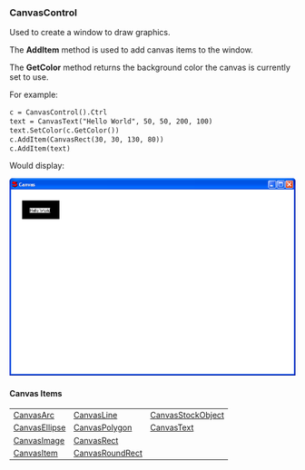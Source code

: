 ### CanvasControl

Used to create a window to draw graphics.

The **AddItem** method is used to add canvas items to the window.

The **GetColor** method returns the background color the canvas is currently set to use.

For example: 

``` suneido
c = CanvasControl().Ctrl
text = CanvasText("Hello World", 50, 50, 200, 100)
text.SetColor(c.GetColor())
c.AddItem(CanvasRect(30, 30, 130, 80))
c.AddItem(text)
```

Would display: 

![](<../../res/canvascontrol.png>)

#### Canvas Items

|     |     |     |
| --- | --- | --- |
| [CanvasArc](<CanvasControl/CanvasArc.md>) | [CanvasLine](<CanvasControl/CanvasLine.md>) | [CanvasStockObject](<CanvasControl/CanvasStockObject.md>) |
| [CanvasEllipse](<CanvasControl/CanvasEllipse.md>) | [CanvasPolygon](<CanvasControl/CanvasPolygon.md>) | [CanvasText](<CanvasControl/CanvasText.md>) |
| [CanvasImage](<CanvasControl/CanvasImage.md>) | [CanvasRect](<CanvasControl/CanvasRect.md>) |
| [CanvasItem](<CanvasControl/CanvasItem.md>) | [CanvasRoundRect](<CanvasControl/CanvasRoundRect.md>) |

